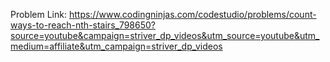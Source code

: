 Problem Link: https://www.codingninjas.com/codestudio/problems/count-ways-to-reach-nth-stairs_798650?source=youtube&campaign=striver_dp_videos&utm_source=youtube&utm_medium=affiliate&utm_campaign=striver_dp_videos
